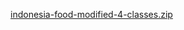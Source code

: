 [indonesia-food-modified-4-classes.zip](https://drive.google.com/file/d/1ZVREUaGqgYH_sY7qy3UZvII7gjwXg92D/view?usp=sharing)

